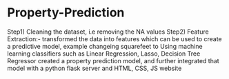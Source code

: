 # Property-Prediction
Step1) Cleaning the dataset, i.e removing the NA values
Step2) Feature Extraction:- transformed the data into features which can be used to create a predictive model, example changeing squarefeet to 
Using machine learning classifiers such as Linear Regression, Lasso, Decision Tree Regressor created a property prediction model, and further integrated that model with a python flask server and HTML, CSS, JS website

